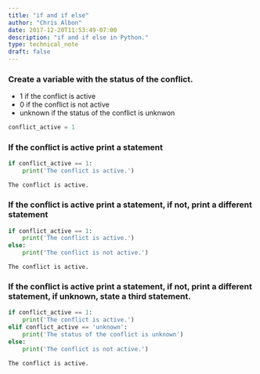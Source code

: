 ```yaml
---
title: "if and if else"
author: "Chris Albon"
date: 2017-12-20T11:53:49-07:00
description: "if and if else in Python."
type: technical_note
draft: false
---
```

### Create a variable with the status of the conflict.

- 1 if the conflict is active
- 0 if the conflict is not active
- unknown if the status of the conflict is unknwon


```python
conflict_active = 1
```

### If the conflict is active print a statement


```python
if conflict_active == 1:
    print('The conflict is active.')
```

    The conflict is active.
    

### If the conflict is active print a statement, if not, print a different statement


```python
if conflict_active == 1:
    print('The conflict is active.')
else:
    print('The conflict is not active.')
```

    The conflict is active.
    

### If the conflict is active print a statement, if not, print a different statement, if unknown, state a third statement.


```python
if conflict_active == 1:
    print('The conflict is active.')
elif conflict_active == 'unknown':
    print('The status of the conflict is unknown')
else:
    print('The conflict is not active.')
```

    The conflict is active.
    
